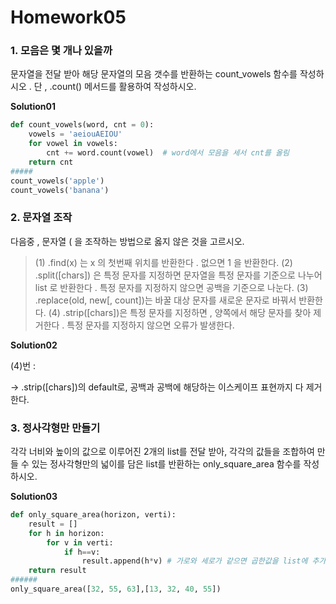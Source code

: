 # Homework05



### 1. 모음은 몇 개나 있을까
문자열을 전달 받아 해당 문자열의 모음 갯수를 반환하는 count_vowels 함수를
작성하시오 . 단 , .count() 메서드를 활용하여 작성하시오.

**Solution01**

```python
def count_vowels(word, cnt = 0):
    vowels = 'aeiouAEIOU' 
    for vowel in vowels:
        cnt += word.count(vowel)  # word에서 모음을 세서 cnt를 올림
    return cnt    
#####
count_vowels('apple')
count_vowels('banana')
```



### 2. 문자열 조작

 다음중 , 문자열 ( 을 조작하는 방법으로 옳지 않은 것을 고르시오.

> (1) .find(x) 는 x 의 첫번째 위치를 반환한다 . 없으면 1 을 반환한다.
> (2) .split([chars]) 은 특정 문자를 지정하면 문자열을 특정 문자를 기준으로 나누어 list 로 반환한다 .     특정 문자를 지정하지 않으면 공백을 기준으로 나눈다.
> (3) .replace(old, new[, count])는 바꿀 대상 문자를 새로운 문자로 바꿔서 반환한다.
> (4) .strip([chars])은 특정 문자를 지정하면 , 양쪽에서 해당 문자를 찾아 제거한다 . 특정 문자를 지정하지 않으면 오류가 발생한다.

**Solution02**

(4)번 : 

→ .strip([chars])의 default로, 공백과 공백에 해당하는 이스케이프 표현까지 다 제거한다.



### 3. 정사각형만 만들기

각각 너비와 높이의 값으로 이루어진 2개의 list를 전달 받아, 각각의 값들을 조합하여 만들 수 있는 정사각형만의 넓이를 담은 list를 반환하는 only_square_area 함수를 작성하시오.

**Solution03**

```python
def only_square_area(horizon, verti):  
    result = []
    for h in horizon:
        for v in verti:
            if h==v:
                result.append(h*v) # 가로와 세로가 같으면 곱한값을 list에 추가
    return result
######
only_square_area([32, 55, 63],[13, 32, 40, 55])
```

